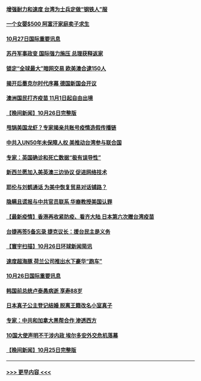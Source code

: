 #### [增强耐力和速度 台湾为士兵定做“钢铁人”服](../pages/prog202/a103253564.md?t=10272001) 
#### [一个女婴$500 阿富汗家庭卖子求生](../pages/prog202/a103253570.md?t=10272001) 
#### [10月27日国际重要讯息](../pages/prog202/a103253497.md?t=10272001) 
#### [苏丹军事政变 国际强力施压 总理获释返家](../pages/prog202/a103253355.md?t=10272001) 
#### [锁定“全球最大”暗网交易 欧美澳合逮150人](../pages/prog202/a103253320.md?t=10272001) 
#### [揭开后墨克尔时代序幕 德国新国会开议](../pages/prog202/a103253301.md?t=10272001) 
#### [澳洲国民打齐疫苗 11月1日起自由出境](../pages/prog202/a103253250.md?t=10272001) 
#### [【晚间新闻】10月26日完整版](../pages/prog202/a103253157.md?t=10272001) 
#### [甩锅美国龙虾？专家揭亲共账号疫情造假传播链](../pages/prog202/a103253012.md?t=10272001) 
#### [中共入UN50年未保障人权 美推动台湾参与联合国](../pages/prog202/a103252956.md?t=10272001) 
#### [专家：英国确诊和死亡数据“极有误导性”](../pages/prog202/a103252927.md?t=10272001) 
#### [新西兰愿加入美英澳三边协议 促进网络技术](../pages/prog202/a103252925.md?t=10272001) 
#### [耶伦与刘鹤通话 为美中恢复贸易对话铺路？](../pages/prog202/a103252811.md?t=10272001) 
#### [隐瞒且谎报与中共官员联系 华裔教授美国认罪](../pages/prog202/a103252807.md?t=10272001) 
#### [【最新疫情】香港再收紧防疫、看齐大陆 日本第六次赠台湾疫苗](../pages/prog202/a103252804.md?t=10272001) 
#### [台捷再签5备忘录 捷克议长：援台民主是义务](../pages/prog202/a103252821.md?t=10272001) 
#### [【寰宇扫描】10月26日环球新闻简讯](../pages/prog202/a103252703.md?t=10272001) 
#### [速度超海豚 荷兰公司推出水下豪华“跑车”](../pages/prog202/a103252643.md?t=10272001) 
#### [10月26日国际重要讯息](../pages/prog202/a103252551.md?t=10272001) 
#### [韩国前总统卢泰愚病逝 享寿88岁](../pages/prog202/a103252473.md?t=10272001) 
#### [日本真子公主登记结婚 脱离王籍改名小室真子](../pages/prog202/a103252423.md?t=10272001) 
#### [专家：中共和加拿大黑帮合作 渗透西方](../pages/prog202/a103252130.md?t=10272001) 
#### [10国大使声明不干涉内政 埃尔多安外交危机落幕](../pages/prog202/a103252369.md?t=10272001) 
#### [【晚间新闻】10月25日完整版](../pages/prog202/a103252375.md?t=10272001) 

----
#### [ >>> 更早内容 <<< ](../indexes/prog202-earlier.md)
